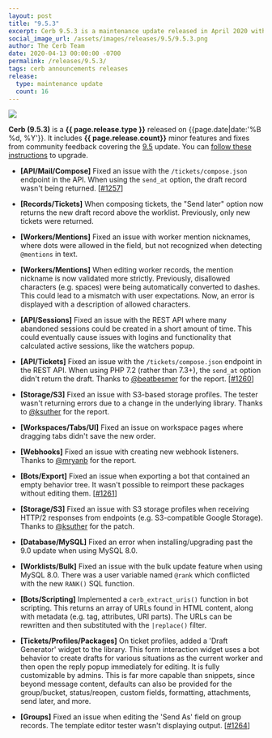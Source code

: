 ```yaml
---
layout: post
title: "9.5.3"
excerpt: Cerb 9.5.3 is a maintenance update released in April 2020 with 16 minor features and fixes from community feedback.
social_image_url: /assets/images/releases/9.5/9.5.3.png
author: The Cerb Team
date: 2020-04-13 00:00:00 -0700
permalink: /releases/9.5.3/
tags: cerb announcements releases
release:
  type: maintenance update
  count: 16
---
```


<div class="cerb-screenshot">
<img src="{{page.social_image_url}}" class="screenshot">
</div>

**Cerb (9.5.3)** is a **{{ page.release.type }}** released on {{page.date|date:'%B %d, %Y'}}. It includes **{{ page.release.count}}** minor features and fixes from community feedback covering the [9.5](/releases/9.5/) update.  You can [follow these instructions](/docs/upgrading/) to upgrade.

* **[API/Mail/Compose]** Fixed an issue with the `/tickets/compose.json` endpoint in the API. When using the `send_at` option, the draft record wasn't being returned. [[#1257](https://github.com/jstanden/cerb/issues/1257)]

* **[Records/Tickets]** When composing tickets, the "Send later" option now returns the new draft record above the worklist. Previously, only new tickets were returned.

* **[Workers/Mentions]** Fixed an issue with worker mention nicknames, where dots were allowed in the field, but not recognized when detecting `@mentions` in text.

* **[Workers/Mentions]** When editing worker records, the mention nickname is now validated more strictly. Previously, disallowed characters (e.g. spaces) were being automatically converted to dashes. This could lead to a mismatch with user expectations. Now, an error is displayed with a description of allowed characters.

* **[API/Sessions]** Fixed an issue with the REST API where many abandoned sessions could be created in a short amount of time. This could eventually cause issues with logins and functionality that calculated active sessions, like the watchers popup.

* **[API/Tickets]** Fixed an issue with the `/tickets/compose.json` endpoint in the REST API. When using PHP 7.2 (rather than 7.3+), the `send_at` option didn't return the draft. Thanks to [@beatbesmer](https://github.com/beatbesmer) for the report. [[#1260](https://github.com/jstanden/cerb/issues/1260)]

* **[Storage/S3]** Fixed an issue with S3-based storage profiles. The tester wasn't returning errors due to a change in the underlying library. Thanks to [@ksuther](https://github.com/ksuther) for the report.

* **[Workspaces/Tabs/UI]** Fixed an issue on workspace pages where dragging tabs didn't save the new order.

* **[Webhooks]** Fixed an issue with creating new webhook listeners. Thanks to [@mryanb](https://github.com/mryanb) for the report.

* **[Bots/Export]** Fixed an issue when exporting a bot that contained an empty behavior tree. It wasn't possible to reimport these packages without editing them. [[#1261](https://github.com/jstanden/cerb/issues/1261)]

* **[Storage/S3]** Fixed an issue with S3 storage profiles when receiving HTTP/2 responses from endpoints (e.g. S3-compatible Google Storage). Thanks to [@ksuther](https://github.com/ksuther) for the patch.

* **[Database/MySQL]** Fixed an error when installing/upgrading past the 9.0 update when using MySQL 8.0.

* **[Worklists/Bulk]** Fixed an issue with the bulk update feature when using MySQL 8.0. There was a user variable named `@rank` which conflicted with the new `RANK()` SQL function.

* **[Bots/Scripting]** Implemented a `cerb_extract_uris()` function in bot scripting. This returns an array of URLs found in HTML content, along with metadata (e.g. tag, attributes, URI parts). The URLs can be rewritten and then substituted with the `|replace()` filter.

* **[Tickets/Profiles/Packages]** On ticket profiles, added a 'Draft Generator' widget to the library. This form interaction widget uses a bot behavior to create drafts for various situations as the current worker and then open the reply popup immediately for editing. It is fully customizable by admins. This is far more capable than snippets, since beyond message content, defaults can also be provided for the group/bucket, status/reopen, custom fields, formatting, attachments, send later, and more.

* **[Groups]** Fixed an issue when editing the 'Send As' field on group records. The template editor tester wasn't displaying output. [[#1264](https://github.com/jstanden/cerb/issues/1264)]


